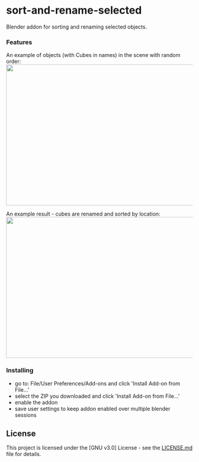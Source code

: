 # sort-and-rename-selected
Blender addon for sorting and renaming selected objects.

### Features
An example of objects (with Cubes in names) in the scene with random order:
<img src="https://raw.githubusercontent.com/agapas/sort-and-rename-selected/master/images/image1.png" width="1000" height="380"/>

An example result - cubes are renamed and sorted by location:
<img src="https://raw.githubusercontent.com/agapas/sort-and-rename-selected/master/images/image2.png" width="1000" height="380"/>

### Installing

* go to: File/User Preferences/Add-ons and click 'Install Add-on from File...'
* select the ZIP you downloaded and click 'Install Add-on from File...'
* enable the addon
* save user settings to keep addon enabled over multiple blender sessions

## License

This project is licensed under the [GNU v3.0] License - see the [LICENSE.md](LICENSE) file for details.

